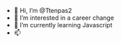 - 👋 Hi, I’m @Ttenpas2
- 👀 I’m interested in a career change
- 🌱 I’m currently learning Javascript
- 📫 

<!---
Ttenpas2/Ttenpas2 is a ✨ special ✨ repository because its `README.md` (this file) appears on your GitHub profile.
You can click the Preview link to take a look at your changes.
--->
